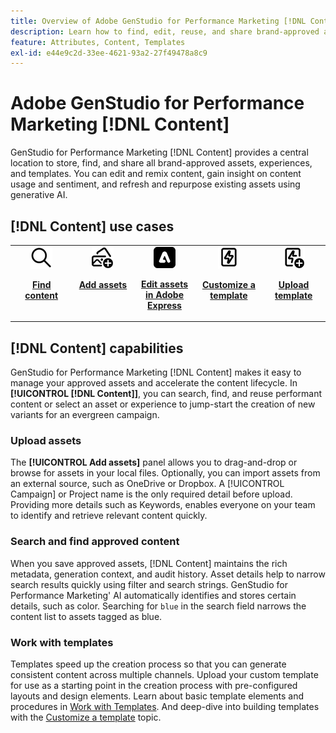 ```yaml
---
title: Overview of Adobe GenStudio for Performance Marketing [!DNL Content]
description: Learn how to find, edit, reuse, and share brand-approved assets in one, intuitive portal.
feature: Attributes, Content, Templates
exl-id: e44e9c2d-33ee-4621-93a2-27f49478a8c9
---
```

# Adobe GenStudio for Performance Marketing [!DNL Content]

GenStudio for Performance Marketing [!DNL Content] provides a central location to store, find, and share all brand-approved assets, experiences, and templates. You can edit and remix content, gain insight on content usage and sentiment, and refresh and repurpose existing assets using generative AI.

## [!DNL Content] use cases

<table style="table-layout:fixed">
<tr style="border: 0;">
   <td align="center" valign="top" width="100">
      <a href="../content/manage-assets.md#search">
         <img alt="magnifier" src="../../assets/icons/icon-search.png">
      </a>
      <p>
         <a href="../content/manage-assets.md#search-content">
         <strong>Find content</strong>
         </a>
      </p>
   </td>
   <td align="center" valign="top" width="100">
      <a href="../content/manage-assets.md">
         <img alt="images with plus sign" src="../../assets/icons/icon-addContent.png">
      </a>
      <p>
         <a href="../content/manage-assets.md">
         <strong>Add assets</strong>
         </a>
      </p>
   </td>
   <td align="center" valign="top" width="100">
      <a href="../content/asset-details.md#edit-in-express">
         <img alt="Edit in Adobe Express" src="../../assets/icons/icon-editExpress.png">
      </a>
      <p>
         <a href="../content/asset-details.md#edit-in-express">
         <strong>Edit assets in Adobe Express</strong>
         </a>
      </p>
   </td>
   <td align="center" valign="top" width="100">
      <a href="../content/customize-template.md">
         <img alt="lightening bolt on asset" src="../../assets/icons/icon-template.png">
      </a>
      <p>
         <a href="../content/customize-template.md">
         <strong>Customize a template</strong>
         </a>
      </p>
   </td>
   <td align="center" valign="top" width="100">
      <a href="../content/use-templates.md">
         <img alt="lightening bolt on asset with plus sign" src="../../assets/icons/icon-addTemplate.png">
      </a>
      <p>
         <a href="../content/use-templates.md#upload-a-template">
         <strong>Upload template</strong>
         </a>
      </p>
   </td>
</tr>
</table>

## [!DNL Content] capabilities

GenStudio for Performance Marketing [!DNL Content] makes it easy to manage your approved assets and accelerate the content lifecycle. In **[!UICONTROL [!DNL Content]]**, you can search, find, and reuse performant content or select an asset or experience to jump-start the creation of new variants for an evergreen campaign.

### Upload assets

The **[!UICONTROL Add assets]** panel allows you to drag-and-drop or browse for assets in your local files. Optionally, you can import assets from an external source, such as OneDrive or Dropbox. A [!UICONTROL Campaign] or Project name is the only required detail before upload. Providing more details such as Keywords, enables everyone on your team to identify and retrieve relevant content quickly.

### Search and find approved content

When you save approved assets, [!DNL Content] maintains the rich metadata, generation context, and audit history. Asset details help to narrow search results quickly using filter and search strings. GenStudio for Performance Marketing' AI automatically identifies and stores certain details, such as color. Searching for `blue` in the search field narrows the content list to assets tagged as blue.

### Work with templates

Templates speed up the creation process so that you can generate consistent content across multiple channels. Upload your custom template for use as a starting point in the creation process with pre-configured layouts and design elements. Learn about basic template elements and procedures in [Work with Templates](use-templates.md). And deep-dive into building templates with the [Customize a template](customize-template.md) topic.
